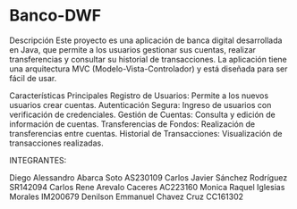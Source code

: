 # Banco-DWF
Descripción
Este proyecto es una aplicación de banca digital desarrollada en Java, que permite a los usuarios gestionar sus cuentas, realizar transferencias y consultar su historial de transacciones. La aplicación tiene una arquitectura MVC (Modelo-Vista-Controlador) y está diseñada para ser fácil de usar.

Características Principales
Registro de Usuarios: Permite a los nuevos usuarios crear cuentas.
Autenticación Segura: Ingreso de usuarios con verificación de credenciales.
Gestión de Cuentas: Consulta y edición de información de cuentas.
Transferencias de Fondos: Realización de transferencias entre cuentas.
Historial de Transacciones: Visualización de transacciones realizadas.

INTEGRANTES:

Diego Alessandro Abarca Soto       AS230109
Carlos Javier Sánchez Rodríguez    SR142094
Carlos Rene Arevalo Caceres        AC223160
Monica Raquel Iglesias Morales     IM200679
Denilson Emmanuel Chavez Cruz      CC161302

